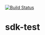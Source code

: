 [![Build Status](https://travis-ci.org/libopenstorage/sdk-test.svg?branch=master)](https://travis-ci.org/libopenstorage/sdk-test)

# sdk-test
